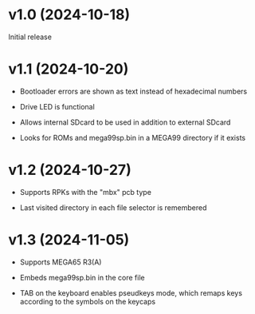 v1.0 (2024-10-18)
=================

Initial release


v1.1 (2024-10-20)
=================

* Bootloader errors are shown as text instead of hexadecimal numbers

* Drive LED is functional

* Allows internal SDcard to be used in addition to external SDcard

* Looks for ROMs and mega99sp.bin in a MEGA99 directory if it exists


v1.2 (2024-10-27)
=================

* Supports RPKs with the "mbx" pcb type

* Last visited directory in each file selector is remembered



v1.3 (2024-11-05)
=================

* Supports MEGA65 R3(A)

* Embeds mega99sp.bin in the core file

* TAB on the keyboard enables pseudkeys mode, which remaps
  keys according to the symbols on the keycaps
